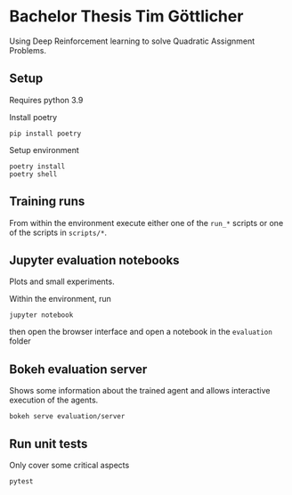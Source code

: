 # Bachelor Thesis Tim Göttlicher

Using Deep Reinforcement learning to solve Quadratic Assignment Problems.

## Setup

Requires python 3.9

Install poetry
```
pip install poetry
```

Setup environment
```
poetry install
poetry shell
```

## Training runs

From within the environment execute either one of the `run_*` scripts or one of the scripts in `scripts/*`.

## Jupyter evaluation notebooks

Plots and small experiments.

Within the environment, run
```
jupyter notebook
```
then open the browser interface and open a notebook in the `evaluation` folder

## Bokeh evaluation server

Shows some information about the trained agent and allows interactive execution of the agents.

```
bokeh serve evaluation/server
```

## Run unit tests

Only cover some critical aspects

```
pytest
```
